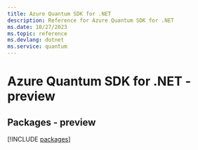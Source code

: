 ```yaml
---
title: Azure Quantum SDK for .NET
description: Reference for Azure Quantum SDK for .NET
ms.date: 10/27/2023
ms.topic: reference
ms.devlang: dotnet
ms.service: quantum
---
```

# Azure Quantum SDK for .NET - preview
## Packages - preview
[!INCLUDE [packages](quantum-index.md)]